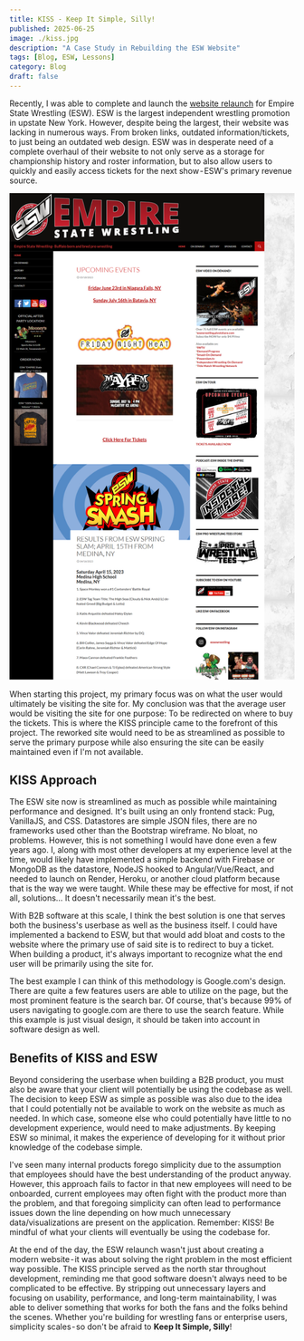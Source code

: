 ```yaml
---
title: KISS - Keep It Simple, Silly!
published: 2025-06-25
image: ./kiss.jpg
description: "A Case Study in Rebuilding the ESW Website"
tags: [Blog, ESW, Lessons]
category: Blog
draft: false
---
```

Recently, I was able to complete and launch the [website relaunch](https://www.anthonypichardo.dev/posts/esw/post/) for Empire State Wrestling (ESW). ESW is the largest independent wrestling promotion in upstate New York. However, despite being the largest, their website was lacking in numerous ways. From broken links, outdated information/tickets, to just being an outdated web design. ESW was in desperate need of a complete overhaul of their website to not only serve as a storage for championship history and roster information, but to also allow users to quickly and easily access tickets for the next show - ESW's primary revenue source.

![image Old ESW](./eswold.png)

When starting this project, my primary focus was on what the user would ultimately be visiting the site for. My conclusion was that the average user would be visiting the site for one purpose: To be redirected on where to buy the tickets. This is where the KISS principle came to the forefront of this project. The reworked site would need to be as streamlined as possible to serve the primary purpose while also ensuring the site can be easily maintained even if I'm not available.

## KISS Approach
The ESW site now is streamlined as much as possible while maintaining performance and designed. It's built using an only frontend stack: Pug, VanillaJS, and CSS. Datastores are simple JSON files, there are no frameworks used other than the Bootstrap wireframe. No bloat, no problems. However, this is not something I would have done even a few years ago. I, along with most other developers at my experience level at the time, would likely have implemented a simple backend with Firebase or MongoDB as the datastore, NodeJS hooked to Angular/Vue/React, and needed to launch on Render, Heroku, or another cloud platform because that is the way we were taught. While these may be effective for most, if not all, solutions… It doesn't necessarily mean it's the best.

With B2B software at this scale, I think the best solution is one that serves both the business's userbase as well as the business itself. I could have implemented a backend to ESW, but that would add bloat and costs to the website where the primary use of said site is to redirect to buy a ticket. When building a product, it's always important to recognize what the end user will be primarily using the site for.

The best example I can think of this methodology is Google.com's design. There are quite a few features users are able to utilize on the page, but the most prominent feature is the search bar. Of course, that's because 99% of users navigating to google.com are there to use the search feature. While this example is just visual design, it should be taken into account in software design as well.

## Benefits of KISS and ESW
Beyond considering the userbase when building a B2B product, you must also be aware that your client will potentially be using the codebase as well. The decision to keep ESW as simple as possible was also due to the idea that I could potentially not be available to work on the website as much as needed. In which case, someone else who could potentially have little to no development experience, would need to make adjustments. By keeping ESW so minimal, it makes the experience of developing for it without prior knowledge of the codebase simple.

I've seen many internal products forego simplicity due to the assumption that employees should have the best understanding of the product anyway. However, this approach fails to factor in that new employees will need to be onboarded, current employees may often fight with the product more than the problem, and that foregoing simplicity can often lead to performance issues down the line depending on how much unnecessary data/visualizations are present on the application. Remember: KISS! Be mindful of what your clients will eventually be using the codebase for.

At the end of the day, the ESW relaunch wasn't just about creating a modern website - it was about solving the right problem in the most efficient way possible. The KISS principle served as the north star throughout development, reminding me that good software doesn't always need to be complicated to be effective. By stripping out unnecessary layers and focusing on usability, performance, and long-term maintainability, I was able to deliver something that works for both the fans and the folks behind the scenes. Whether you're building for wrestling fans or enterprise users, simplicity scales - so don't be afraid to **Keep It Simple, Silly**!